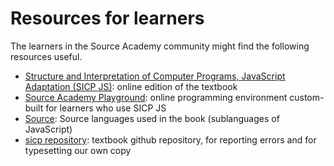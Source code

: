 # Resources for learners

The learners in the Source Academy community might find the following resources useful.

- [Structure and Interpretation of Computer Programs, JavaScript Adaptation (SICP JS)](https://source-academy.github.io/sicp/): online edition of the textbook
- [Source Academy Playground](https://source-academy.github.io/): online programming environment custom-built for learners who use SICP JS
- [Source](https://source-academy.github.io/source/): Source languages used in the book (sublanguages of JavaScript)
- [sicp repository](https://github.com/source-academy/sicp): textbook github repository, for reporting errors and for typesetting our own copy


